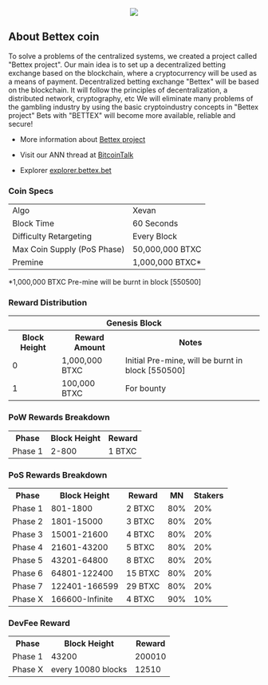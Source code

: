 <p align="center"><img src="https://github.com/bettexproject/bettexcoin/blob/master/readme_logo.png"></p>

## About Bettex coin

  To solve a problems of the centralized systems, we created a project called "Bettex project". 
Our main idea is to set up a decentralized betting exchange based on the blockchain, where a cryptocurrency will be used as a means of payment.
  Decentralized betting exchange "Bettex" will be based on the blockchain. It will follow the principles of decentralization, a distributed network, cryptography, etc
  We will eliminate many problems of the gambling industry by using the basic cryptoindustry concepts in "Bettex project"
 Bets with "BETTEX" will become more available, reliable and secure!


- More information about [Bettex project](http://www.bettex.bet)

- Visit our ANN thread at [BitcoinTalk](https://bitcointalk.org/index.php?topic=4729581.0)

- Explorer [explorer.bettex.bet](http://explorer.bettex.bet)

### Coin Specs
<table>
<tr><td>Algo</td><td>Xevan</td></tr>
<tr><td>Block Time</td><td>60 Seconds</td></tr>
<tr><td>Difficulty Retargeting</td><td>Every Block</td></tr>
<tr><td>Max Coin Supply (PoS Phase)</td><td>50,000,000 BTXC</td></tr>
<tr><td>Premine</td><td>1,000,000 BTXC*</td></tr>
</table>

*1,000,000 BTXC Pre-mine will be burnt in block [550500]

### Reward Distribution

<table>
<th colspan=4>Genesis Block</th>
<tr><th>Block Height</th><th>Reward Amount</th><th>Notes</th></tr>
<tr><td>0</td><td>1,000,000 BTXC</td><td>Initial Pre-mine, will be burnt in block [550500]</td></tr>
<tr><td>1</td><td>100,000 BTXC</td><td>For bounty</td></tr>
</table>

### PoW Rewards Breakdown

<table>
<th>Phase</th><th>Block Height</th><th>Reward</th>
<tr><td>Phase 1</td><td>2-800</td><td>1 BTXC</td></tr>
</table>

### PoS Rewards Breakdown

<table>
<th>Phase</th><th>Block Height</th><th>Reward</th><th>MN</th><th>Stakers</th>
<tr><td>Phase 1</td><td>801-1800</td><td>2 BTXC</td><td>80%</td><td>20%</td></tr>
<tr><td>Phase 2</td><td>1801-15000</td><td>3 BTXC</td><td>80%</td><td>20%</td></tr>
<tr><td>Phase 3</td><td>15001-21600</td><td>4 BTXC</td><td>80%</td><td>20%</td></tr>
<tr><td>Phase 4</td><td>21601-43200</td><td>5 BTXC</td><td>80%</td><td>20%</td></tr>
<tr><td>Phase 5</td><td>43201-64800</td><td>8 BTXC</td><td>80%</td><td>20%</td></tr>
<tr><td>Phase 6</td><td>64801-122400</td><td>15 BTXC</td><td>80%</td><td>20%</td></tr>
<tr><td>Phase 7</td><td>122401-166599</td><td>29 BTXC</td><td>80%</td><td>20%</td></tr>
<tr><td>Phase X</td><td>166600-Infinite</td><td>4 BTXC</td><td>90%</td><td>10%</td></tr>
</table>

### DevFee Reward

<table>
<th>Phase</th><th>Block Height</th><th>Reward</th>
<tr><td>Phase 1</td><td>43200</td><td>200010</td></tr>
<tr><td>Phase X</td><td>every 10080 blocks</td><td>12510</td></tr>
</table>
